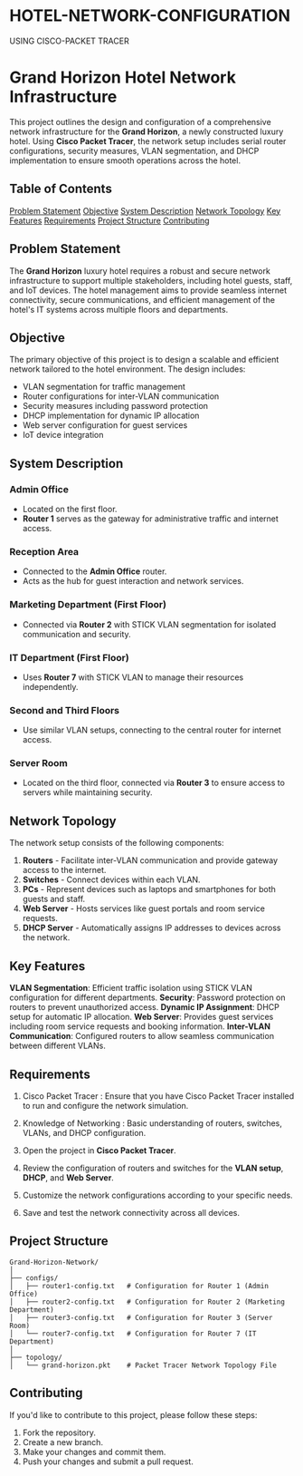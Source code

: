 # HOTEL-NETWORK-CONFIGURATION
USING CISCO-PACKET TRACER





# Grand Horizon Hotel Network Infrastructure

This project outlines the design and configuration of a comprehensive network infrastructure for the **Grand Horizon**, a newly constructed luxury hotel. Using **Cisco Packet Tracer**, the network setup includes serial router configurations, security measures, VLAN segmentation, and DHCP implementation to ensure smooth operations across the hotel.

## Table of Contents

  [Problem Statement](#problem-statement)
  [Objective](#objective)
  [System Description](#system-description)
  [Network Topology](#network-topology)
  [Key Features](#key-features)
  [Requirements](#requirements)
  [Project Structure](#project-structure)
  [Contributing](#contributing)


## Problem Statement

The **Grand Horizon** luxury hotel requires a robust and secure network infrastructure to support multiple stakeholders, including hotel guests, staff, and IoT devices. The hotel management aims to provide seamless internet connectivity, secure communications, and efficient management of the hotel's IT systems across multiple floors and departments.

## Objective

The primary objective of this project is to design a scalable and efficient network tailored to the hotel environment. The design includes:
- VLAN segmentation for traffic management
- Router configurations for inter-VLAN communication
- Security measures including password protection
- DHCP implementation for dynamic IP allocation
- Web server configuration for guest services
- IoT device integration

## System Description

### Admin Office
- Located on the first floor.
- **Router 1** serves as the gateway for administrative traffic and internet access.

### Reception Area
- Connected to the **Admin Office** router.
- Acts as the hub for guest interaction and network services.

### Marketing Department (First Floor)
- Connected via **Router 2** with STICK VLAN segmentation for isolated communication and security.

### IT Department (First Floor)
- Uses **Router 7** with STICK VLAN to manage their resources independently.

### Second and Third Floors
- Use similar VLAN setups, connecting to the central router for internet access.

### Server Room
- Located on the third floor, connected via **Router 3** to ensure access to servers while maintaining security.

## Network Topology

The network setup consists of the following components:

1. **Routers** - Facilitate inter-VLAN communication and provide gateway access to the internet.
2. **Switches** - Connect devices within each VLAN.
3. **PCs** - Represent devices such as laptops and smartphones for both guests and staff.
4. **Web Server** - Hosts services like guest portals and room service requests.
5. **DHCP Server** - Automatically assigns IP addresses to devices across the network.

## Key Features

  **VLAN Segmentation**: Efficient traffic isolation using STICK VLAN configuration for different departments.
  **Security**: Password protection on routers to prevent unauthorized access.
  **Dynamic IP Assignment**: DHCP setup for automatic IP allocation.
  **Web Server**: Provides guest services including room service requests and booking information.
  **Inter-VLAN Communication**: Configured routers to allow seamless communication between different VLANs.

## Requirements

1. Cisco Packet Tracer : Ensure that you have Cisco Packet Tracer installed to run and configure the network simulation.
2. Knowledge of Networking : Basic understanding of routers, switches, VLANs, and DHCP configuration.

3. Open the project in **Cisco Packet Tracer**.

4. Review the configuration of routers and switches for the **VLAN setup**, **DHCP**, and **Web Server**.

5. Customize the network configurations according to your specific needs.

6. Save and test the network connectivity across all devices.

## Project Structure

```
Grand-Horizon-Network/
│
├── configs/
│   ├── router1-config.txt   # Configuration for Router 1 (Admin Office)
│   ├── router2-config.txt   # Configuration for Router 2 (Marketing Department)
│   ├── router3-config.txt   # Configuration for Router 3 (Server Room)
│   └── router7-config.txt   # Configuration for Router 7 (IT Department)
│
├── topology/
│   └── grand-horizon.pkt    # Packet Tracer Network Topology File

```

## Contributing

If you'd like to contribute to this project, please follow these steps:

1. Fork the repository.
2. Create a new branch.
3. Make your changes and commit them.
4. Push your changes and submit a pull request.

